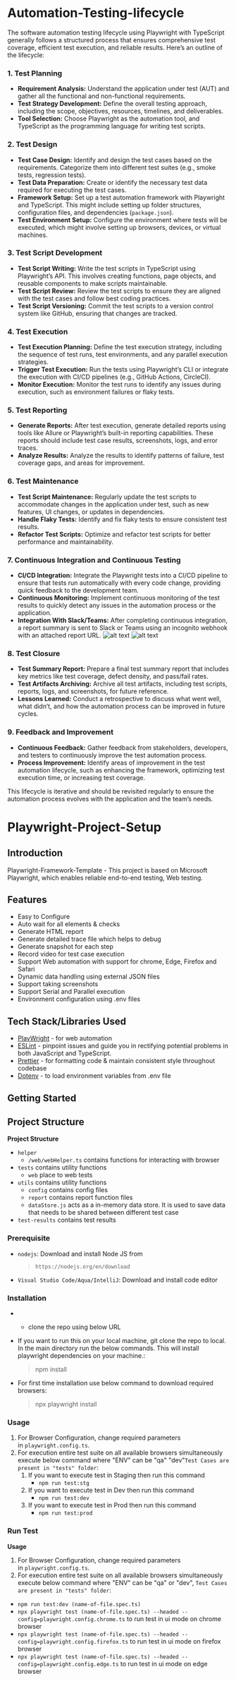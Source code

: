 <h1 text-align="center">Automation-Testing-lifecycle</h1>

The software automation testing lifecycle using Playwright with TypeScript generally follows a structured process that ensures comprehensive test coverage, efficient test execution, and reliable results. Here’s an outline of the lifecycle:

### 1. **Test Planning**
   - **Requirement Analysis:** Understand the application under test (AUT) and gather all the functional and non-functional requirements.
   - **Test Strategy Development:** Define the overall testing approach, including the scope, objectives, resources, timelines, and deliverables.
   - **Tool Selection:** Choose Playwright as the automation tool, and TypeScript as the programming language for writing test scripts.

### 2. **Test Design**
   - **Test Case Design:** Identify and design the test cases based on the requirements. Categorize them into different test suites (e.g., smoke tests, regression tests).
   - **Test Data Preparation:** Create or identify the necessary test data required for executing the test cases.
   - **Framework Setup:** Set up a test automation framework with Playwright and TypeScript. This might include setting up folder structures, configuration files, and dependencies (`package.json`).
   - **Test Environment Setup:** Configure the environment where tests will be executed, which might involve setting up browsers, devices, or virtual machines.

### 3. **Test Script Development**
   - **Test Script Writing:** Write the test scripts in TypeScript using Playwright’s API. This involves creating functions, page objects, and reusable components to make scripts maintainable.
   - **Test Script Review:** Review the test scripts to ensure they are aligned with the test cases and follow best coding practices.
   - **Test Script Versioning:** Commit the test scripts to a version control system like GitHub, ensuring that changes are tracked.

### 4. **Test Execution**
   - **Test Execution Planning:** Define the test execution strategy, including the sequence of test runs, test environments, and any parallel execution strategies.
   - **Trigger Test Execution:** Run the tests using Playwright’s CLI or integrate the execution with CI/CD pipelines (e.g., GitHub Actions, CircleCI).
   - **Monitor Execution:** Monitor the test runs to identify any issues during execution, such as environment failures or flaky tests.

### 5. **Test Reporting**
   - **Generate Reports:** After test execution, generate detailed reports using tools like Allure or Playwright’s built-in reporting capabilities. These reports should include test case results, screenshots, logs, and error traces.
   - **Analyze Results:** Analyze the results to identify patterns of failure, test coverage gaps, and areas for improvement.

### 6. **Test Maintenance**
   - **Test Script Maintenance:** Regularly update the test scripts to accommodate changes in the application under test, such as new features, UI changes, or updates in dependencies.
   - **Handle Flaky Tests:** Identify and fix flaky tests to ensure consistent test results.
   - **Refactor Test Scripts:** Optimize and refactor test scripts for better performance and maintainability.

### 7. **Continuous Integration and Continuous Testing**
   - **CI/CD Integration:** Integrate the Playwright tests into a CI/CD pipeline to ensure that tests run automatically with every code change, providing quick feedback to the development team.
   - **Continuous Monitoring:** Implement continuous monitoring of the test results to quickly detect any issues in the automation process or the application.
   - **Integration With Slack/Teams:** After completing continuous integration, a report summary is sent to Slack or Teams using an incognito webhook with an attached report URL.
   ![alt text](image.png)
   ![alt text](image-2.png)


   

### 8. **Test Closure**
   - **Test Summary Report:** Prepare a final test summary report that includes key metrics like test coverage, defect density, and pass/fail rates.
   - **Test Artifacts Archiving:** Archive all test artifacts, including test scripts, reports, logs, and screenshots, for future reference.
   - **Lessons Learned:** Conduct a retrospective to discuss what went well, what didn’t, and how the automation process can be improved in future cycles.

### 9. **Feedback and Improvement**
   - **Continuous Feedback:** Gather feedback from stakeholders, developers, and testers to continuously improve the test automation process.
   - **Process Improvement:** Identify areas of improvement in the test automation lifecycle, such as enhancing the framework, optimizing test execution time, or increasing test coverage.

This lifecycle is iterative and should be revisited regularly to ensure the automation process evolves with the application and the team’s needs.




<h1 text-align="center">Playwright-Project-Setup</h1>

## Introduction

Playwright-Framework-Template - This project is based on Microsoft Playwright, which enables reliable end-to-end testing, Web testing.


## Features

- Easy to Configure
- Auto wait for all elements & checks
- Generate HTML report
- Generate detailed trace file which helps to debug
- Generate snapshot for each step
- Record video for test case execution
- Support Web automation with support for chrome, Edge, Firefox and Safari
- Dynamic data handling using external JSON files
- Support taking screenshots
- Support Serial and Parallel execution
- Environment configuration using .env files

## Tech Stack/Libraries Used

- [PlayWright](https://playwright.dev/) - for web automation
- [ESLint](https://eslint.org/) - pinpoint issues and guide you in rectifying potential problems in both JavaScript and TypeScript.
- [Prettier](https://prettier.io/) - for formatting code & maintain consistent style throughout codebase
- [Dotenv](https://www.dotenv.org/) - to load environment variables from .env file


## Getting Started

## Project Structure
**Project Structure**

- `helper`
    - `/web/webHelper.ts` contains functions for interacting with browser
- `tests` contains utility functions
    - `web` place to web tests
- `utils` contains utility functions
    - `config` contains config files
    - `report` contains report function files
    - `dataStore.js` acts as a in-memory data store. It is used to save data that needs to be shared between different test case
- `test-results` contains test results

### Prerequisite

- `nodejs`: Download and install Node JS from
  > `https://nodejs.org/en/download`
- `Visual Studio Code/Aqua/IntelliJ`: Download and install code editor

### Installation

- - clone the repo using below URL
    
    > 
    > 
- If you want to run this on your local machine, git clone the repo to local. In the main directory run the below commands. This will install playwright dependencies on your machine.:
    
    > npm install
    > 
- For first time installation use below command to download required browsers:
    
    > npx playwright install
    > 

### Usage

1. For Browser Configuration, change required parameters in `playwright.config.ts`.
2. For execution entire test suite on all available browsers simultaneously execute below command where "ENV" can be "qa" "dev"`Test Cases are present in "tests" folder`:
    1. If you want to execute test in Staging then run this command
        - `npm run test:stg`
    2. If you want to execute test in Dev then run this command
        - `npm run test:dev`
    3. If you want to execute test in Prod then run this command
        - `npm run test:prod`


### Run Test

**Usage**

1. For Browser Configuration, change required parameters in `playwright.config.ts`.
2. For execution entire test suite on all available browsers simultaneously execute below command where "ENV" can be "qa" or "dev", `Test Cases are present in "tests" folder`:
- `npm run test:dev (name-of-file.spec.ts)`
- `npx playwright test (name-of-file.spec.ts) --headed --config=playwright.config.chrome.ts` to run test in ui mode on chrome browser
- `npx playwright test (name-of-file.spec.ts) --headed --config=playwright.config.firefox.ts` to run test in ui mode on firefox browser
- `npx playwright test (name-of-file.spec.ts) --headed --config=playwright.config.edge.ts` to run test in ui mode on edge browser

